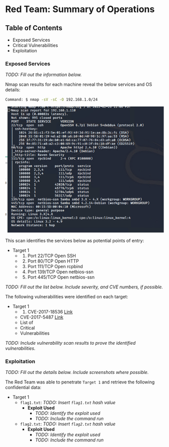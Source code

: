 # Red Team: Summary of Operations

## Table of Contents
- Exposed Services
- Critical Vulnerabilities
- Exploitation

### Exposed Services
_TODO: Fill out the information below._

Nmap scan results for each machine reveal the below services and OS details:

```bash
Command: $ nmap -sV -sC -O 192.168.1.0/24
  ```
 <img src="https://github.com/mhighbe-20/Cybersecurity_Final_Project/blob/main/Images/RedTeam/Target-1_nmap.png" alt="Target1_IP" style="height: 400px; width:600px;"/>


This scan identifies the services below as potential points of entry:
- Target 1
  - 1. Port 22/TCP Open SSH
  - 2. Port 80/TCP Open HTTP
  - 3. Port 111/TCP Open rcpbind
  - 4. Port 139/TCP Open netbios-ssn
  - 5. Port 445/TCP Open netbios-ssn

_TODO: Fill out the list below. Include severity, and CVE numbers, if possible._

The following vulnerabilities were identified on each target:
- Target 1
  - 1. CVE-2017-18536 [Link](https://cve.mitre.org/cgi-bin/cvename.cgi?name=CVE-2017-18536)
  - CVE-2017-5487 [Link](https://cve.mitre.org/cgi-bin/cvename.cgi?name=CVE-2017-5487)
  - List of
  - Critical
  - Vulnerabilities

_TODO: Include vulnerability scan results to prove the identified vulnerabilities._

### Exploitation
_TODO: Fill out the details below. Include screenshots where possible._

The Red Team was able to penetrate `Target 1` and retrieve the following confidential data:
- Target 1
  - `flag1.txt`: _TODO: Insert `flag1.txt` hash value_
    - **Exploit Used**
      - _TODO: Identify the exploit used_
      - _TODO: Include the command run_
  - `flag2.txt`: _TODO: Insert `flag2.txt` hash value_
    - **Exploit Used**
      - _TODO: Identify the exploit used_
      - _TODO: Include the command run_
